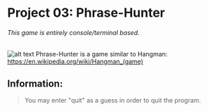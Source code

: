 # Project 03: Phrase-Hunter
###### *This game is entirely console/terminal based.*


![alt text](https://ibb.co/5L3TCsy)
Phrase-Hunter is a game similar to Hangman: https://en.wikipedia.org/wiki/Hangman_(game)

## Information:
>You may enter "quit" as a guess in order to quit the program.
